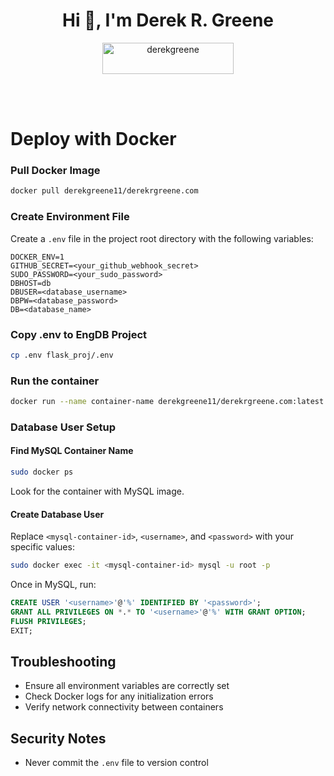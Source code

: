 <h1 align="center">Hi 👋, I'm Derek R. Greene</h1>
<p align="center"><a href="https://www.buymeacoffee.com/derekgreene"> <img align="center" src="https://cdn.buymeacoffee.com/buttons/v2/default-yellow.png" height="50" width="210" alt="derekgreene" /></a></p><br><br>


# Deploy with Docker


### Pull Docker Image
```bash
docker pull derekgreene11/derekrgreene.com
```

### Create Environment File
Create a `.env` file in the project root directory with the following variables:
```
DOCKER_ENV=1
GITHUB_SECRET=<your_github_webhook_secret>
SUDO_PASSWORD=<your_sudo_password>
DBHOST=db
DBUSER=<database_username>
DBPW=<database_password>
DB=<database_name>
```

### Copy .env to EngDB Project
```bash
cp .env flask_proj/.env
```

### Run the container
```bash
docker run --name container-name derekgreene11/derekrgreene.com:latest
```

### Database User Setup

#### Find MySQL Container Name
```bash
sudo docker ps
```
Look for the container with MySQL image.

#### Create Database User
Replace `<mysql-container-id>`, `<username>`, and `<password>` with your specific values:
```bash
sudo docker exec -it <mysql-container-id> mysql -u root -p
```

Once in MySQL, run:
```sql
CREATE USER '<username>'@'%' IDENTIFIED BY '<password>';
GRANT ALL PRIVILEGES ON *.* TO '<username>'@'%' WITH GRANT OPTION;
FLUSH PRIVILEGES;
EXIT;
```


## Troubleshooting
- Ensure all environment variables are correctly set
- Check Docker logs for any initialization errors
- Verify network connectivity between containers

## Security Notes
- Never commit the `.env` file to version control
